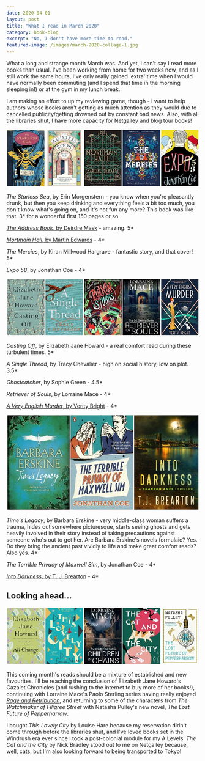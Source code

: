 ```yaml
---
date: 2020-04-01
layout: post
title: "What I read in March 2020"
category: book-blog
excerpt: "No, I don't have more time to read."
featured-image: /images/march-2020-collage-1.jpg
---
```


What a long and strange month March was. And yet, I can't say I read more books than usual. I've been working from home for two weeks now, and as I still work the same hours, I've only really gained 'extra' time when I would have normally been commuting (and I spend that time in the morning sleeping in!) or at the gym in my lunch break.

I am making an effort to up my reviewing game, though - I want to help authors whose books aren't getting as much attention as they would due to cancelled publicity/getting drowned out by constant bad news. Also, with all the libraries shut, I have more capacity for Netgalley and blog tour books!

![The Starless Sea, The Address Book, Mortmain Hall, The Mercies, Expo 58](/images/march-2020-collage-1.jpg)

<cite>The Starless Sea</cite>, by Erin Morgenstern - you know when you're pleasantly drunk, but then you keep drinking and everything feels a bit too much, you don't know what's going on, and it's not fun any more? This book was like that. 3* for a wonderful first 150 pages or so.

[<cite>The Address Book</cite>, by Deirdre Mask](/the-address-book-by-deirdre-mask/) - amazing. 5*

[<cite>Mortmain Hall</cite>, by Martin Edwards](/mortmain-hall-by-martin-edwards/) - 4*

<cite>The Mercies</cite>, by Kiran Millwood Hargrave - fantastic story, and that cover! 5*

<cite>Expo 58</cite>, by Jonathan Coe - 4*

![Casting Off, A Single Thread, Ghostcatcher, Retriever of Souls, A Very English Murder](/images/march-2020-collage-2.jpg)

<cite>Casting Off</cite>, by Elizabeth Jane Howard - a real comfort read during these turbulent times. 5*

<cite>A Single Thread</cite>, by Tracy Chevalier - high on social history, low on plot. 3.5*

<cite>Ghostcatcher</cite>, by Sophie Green - 4.5*

<cite>Retriever of Souls</cite>, by Lorraine Mace - 4*

[<cite>A Very English Murder</cite>, by Verity Bright](/a-very-english-murder-by-verity-bright/) - 4*

![Time's Legacy, The Terrible Privacy of Maxwell Sim, Into Darkness](/images/march-2020-collage-3.jpg)

<cite>Time's Legacy</cite>, by Barbara Erskine - very middle-class woman suffers a trauma, hides out somewhere picturesque, starts seeing ghosts and gets heavily involved in their story instead of taking precautions against someone who's out to get her. Are Barbara Erskine's novels formulaic? Yes. Do they bring the ancient past vividly to life and make great comfort reads? Also yes. 4*

<cite>The Terrible Privacy of Maxwell Sim</cite>, by Jonathan Coe - 4*

[<cite>Into Darkness</cite>, by T. J. Brearton](/blog-tour-into-darkness/) - 4*

## Looking ahead...

![All Change, This Lovely City, Children in Chains, The Cat and the City, The Lost Future of Pepperharrow](/images/march-2020-collage-4.jpg)

This coming month's reads should be a mixture of established and new favourites. I'll be reaching the conclusion of Elizabeth Jane Howard's Cazalet Chronicles (and rushing to the internet to buy more of her books!), continuing with Lorraine Mace's Paolo Sterling series having really enjoyed [<cite>Rage and Retribution</cite>](/blog-tour-rage-and-retribution/), and returning to some of the characters from <cite>The Watchmaker of Filigree Street</cite> with Natasha Pulley's new novel, <cite>The Lost Future of Pepperharrow</cite>.

I bought <cite>This Lovely City</cite> by Louise Hare because my reservation didn't come through before the libraries shut, and I've loved books set in the Windrush era ever since I took a post-colonial module for my A Levels. <cite>The Cat and the City</cite> by Nick Bradley stood out to me on Netgalley because, well, cats, but I'm also looking forward to being transported to Tokyo!

